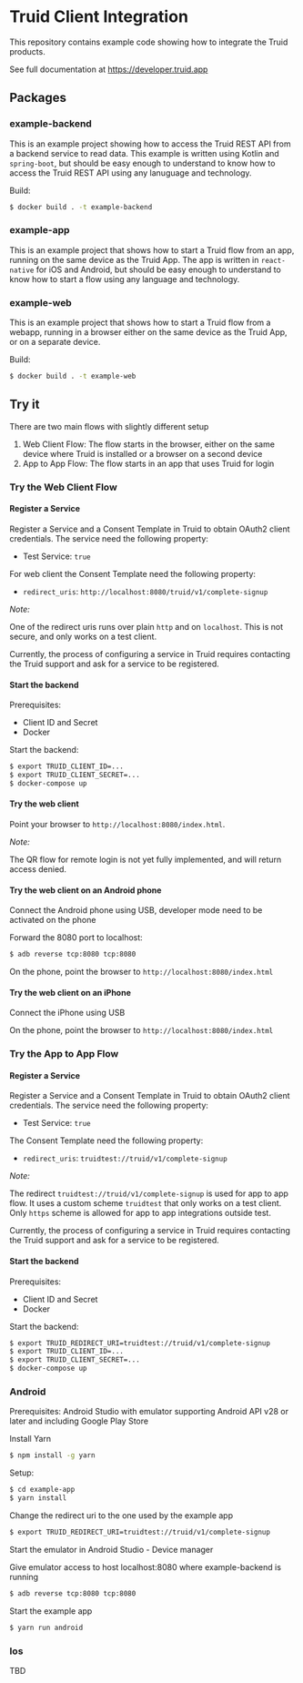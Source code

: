 # Truid Client Integration

This repository contains example code showing how to integrate the Truid products.

See full documentation at https://developer.truid.app

## Packages

### example-backend

This is an example project showing how to access the Truid REST API from a backend service to read data. This example is written using Kotlin and `spring-boot`, but should be easy enough to understand to know how to access the Truid REST API using any lanuguage and technology.

Build:

```bash
$ docker build . -t example-backend
```

### example-app

This is an example project that shows how to start a Truid flow from an app, running on the same device as the Truid App. The app is written in `react-native` for iOS and Android, but should be easy enough to understand to know how to start a flow using any language and technology.

### example-web

This is an example project that shows how to start a Truid flow from a webapp, running in a browser either on the same device as the Truid App, or on a separate device.

Build:

```bash
$ docker build . -t example-web
```

## Try it

There are two main flows with slightly different setup
1. Web Client Flow: The flow starts in the browser, either on the same device where Truid is installed or a browser on a second device
2. App to App Flow: The flow starts in an app that uses Truid for login

### Try the Web Client Flow

#### Register a Service

Register a Service and a Consent Template in Truid to obtain OAuth2 client credentials. The service need the following property:
- Test Service: `true`

For web client the Consent Template need the following property:
- `redirect_uris`: `http://localhost:8080/truid/v1/complete-signup`

_Note:_

One of the redirect uris runs over plain `http` and on `localhost`. This is not secure, and only works on a test client.

Currently, the process of configuring a service in Truid requires contacting the Truid support and ask for a service to be registered.

#### Start the backend

Prerequisites:
- Client ID and Secret
- Docker

Start the backend:

```bash
$ export TRUID_CLIENT_ID=...
$ export TRUID_CLIENT_SECRET=...
$ docker-compose up
```

#### Try the web client

Point your browser to `http://localhost:8080/index.html`.

_Note:_

The QR flow for remote login is not yet fully implemented, and will return access denied.

#### Try the web client on an Android phone

Connect the Android phone using USB, developer mode need to be activated on the phone

Forward the 8080 port to localhost:

```bash
$ adb reverse tcp:8080 tcp:8080
```

On the phone, point the browser to `http://localhost:8080/index.html`

#### Try the web client on an iPhone

Connect the iPhone using USB

On the phone, point the browser to `http://localhost:8080/index.html`

### Try the App to App Flow

#### Register a Service

Register a Service and a Consent Template in Truid to obtain OAuth2 client credentials. The service need the following property:
- Test Service: `true`

The Consent Template need the following property:
- `redirect_uris`: `truidtest://truid/v1/complete-signup`

_Note:_

The redirect `truidtest://truid/v1/complete-signup` is used for app to app flow. It uses a custom scheme `truidtest` that only works on a test client.
Only `https` scheme is allowed for app to app integrations outside test.

Currently, the process of configuring a service in Truid requires contacting the Truid support and ask for a service to be registered.

#### Start the backend

Prerequisites:
- Client ID and Secret
- Docker

Start the backend:

```bash
$ export TRUID_REDIRECT_URI=truidtest://truid/v1/complete-signup
$ export TRUID_CLIENT_ID=...
$ export TRUID_CLIENT_SECRET=...
$ docker-compose up
```

### Android

Prerequisites:
Android Studio with emulator supporting Android API v28 or later and including Google Play Store

Install Yarn  
```bash
$ npm install -g yarn
```

Setup:

```bash
$ cd example-app
$ yarn install
```

Change the redirect uri to the one used by the example app
```bash
$ export TRUID_REDIRECT_URI=truidtest://truid/v1/complete-signup
```

Start the emulator in Android Studio - Device manager

Give emulator access to host localhost:8080 where example-backend is running

```bash
$ adb reverse tcp:8080 tcp:8080
```

Start the example app

```bash
$ yarn run android
```

### Ios
TBD

